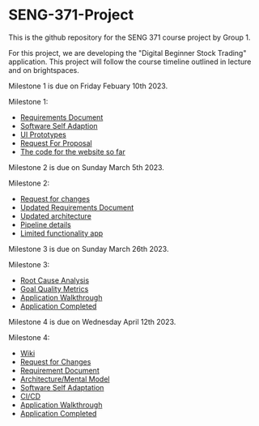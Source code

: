 # SENG-371-Project

This is the github repository for the SENG 371 course project by Group 1.

For this project, we are developing the "Digital Beginner Stock Trading" application. This project will follow the course timeline outlined in lecture and on brightspaces.

Milestone 1 is due on Friday Febuary 10th 2023.

Milestone 1:

* [Requirements Document](./RequirementsDocument.pdf)
* [Software Self Adaption](./SelfAdaption.md)
* [UI Prototypes](./UI.md)
* [Request For Proposal](./RFP.md)
* [The code for the website so far](./website)

Milestone 2 is due on Sunday March 5th 2023.

Milestone 2:

* [Request for changes](./RequestForChangesInRD.pdf)
* [Updated Requirements Document](./UpdatedRequirementsDocument.pdf)
* [Updated architecture](./UpdatedMentalModel.png)
* [Pipeline details](https://github.com/christianbookout/SENG-371-Project/wiki/CI-CD)
* [Limited functionality app](./website)

Milestone 3 is due on Sunday March 26th 2023.

Milestone 3:

* [Root Cause Analysis](./Root_Cause_Analysis.pdf)
* [Goal Quality Metrics](./Goal_Quality_Metrics.pdf)
* [Application Walkthrough](https://github.com/christianbookout/SENG-371-Project/wiki/App-Walkthrough)
* [Application Completed](./website)

Milestone 4 is due on Wednesday April 12th 2023. 

Milestone 4: 

* [Wiki](https://github.com/christianbookout/SENG-371-Project/wiki)
* [Request for Changes](./RFC.pdf)
* [Requirement Document](./RequirementDocument.pdf)
* [Architecture/Mental Model](./UpdatedMentalModel.png)
* [Software Self Adaptation](./SelfAdaption.md)
* [CI/CD](https://github.com/christianbookout/SENG-371-Project/wiki/CI-CD)
* [Application Walkthrough](https://github.com/christianbookout/SENG-371-Project/wiki/App-Walkthrough)
* [Application Completed](./website)
